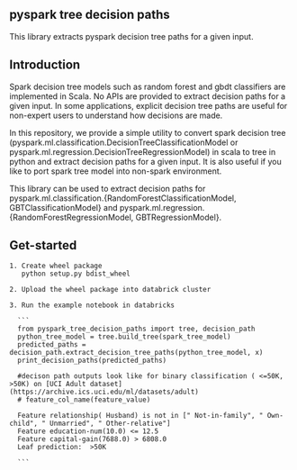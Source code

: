pyspark tree decision paths
--
This library extracts pyspark decision tree paths for a given input.

Introduction
--
Spark decision tree models such as random forest and gbdt classifiers are implemented in Scala. No APIs are provided to extract decision paths for a given input.
In some applications, explicit decision tree paths are useful for non-expert users to understand how decisions are made. 

In this repository, we provide a simple utility to convert spark decision tree (pyspark.ml.classification.DecisionTreeClassificationModel or pyspark.ml.regression.DecisionTreeRegressionModel) in scala to tree in python and extract decision paths for a given input. It is also useful if you like to port spark tree model into non-spark environment.

This library can be used to extract decision paths for pyspark.ml.classification.{RandomForestClassificationModel, GBTClassificationModel} and pyspark.ml.regression.{RandomForestRegressionModel, GBTRegressionModel}.

Get-started
--
    1. Create wheel package
       python setup.py bdist_wheel

    2. Upload the wheel package into databrick cluster

    3. Run the example notebook in databricks

      ```
      from pyspark_tree_decision_paths import tree, decision_path
      python_tree_model = tree.build_tree(spark_tree_model)
      predicted_paths = decision_path.extract_decision_tree_paths(python_tree_model, x)
      print_decision_paths(predicted_paths)

      #decison path outputs look like for binary classification ( <=50K, >50K) on [UCI Adult dataset](https://archive.ics.uci.edu/ml/datasets/adult)
      # feature_col_name(feature_value)

      Feature relationship( Husband) is not in [" Not-in-family", " Own-child", " Unmarried", " Other-relative"]
      Feature education-num(10.0) <= 12.5
      Feature capital-gain(7688.0) > 6808.0
      Leaf prediction:  >50K

      ```


